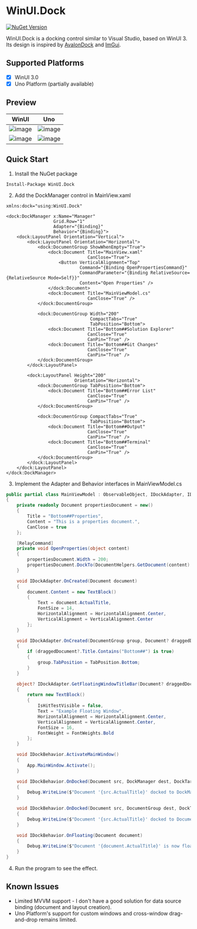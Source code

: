 ﻿# WinUI.Dock

[![NuGet Version](https://img.shields.io/nuget/v/WinUI.Dock)](https://nuget.org/packages/WinUI.Dock)

WinUI.Dock is a docking control similar to Visual Studio, based on WinUI 3. Its design is inspired by [AvalonDock](https://github.com/Dirkster99/AvalonDock) and [ImGui](https://github.com/ocornut/imgui).

## Supported Platforms
- [x] WinUI 3.0
- [x] Uno Platform (partially available)

## Preview
| WinUI | Uno |
| ----- | --- |
| ![image](https://raw.githubusercontent.com/qian-o/WinUI.Dock/master/Screenshots/W1.png) | ![image](https://raw.githubusercontent.com/qian-o/WinUI.Dock/master/Screenshots/U1.png) |
| ![image](https://raw.githubusercontent.com/qian-o/WinUI.Dock/master/Screenshots/W2.png) | ![image](https://raw.githubusercontent.com/qian-o/WinUI.Dock/master/Screenshots/U2.png) |

## Quick Start
1. Install the NuGet package
```nuget
Install-Package WinUI.Dock
```

2. Add the DockManager control in MainView.xaml
```xaml
xmlns:dock="using:WinUI.Dock"

<dock:DockManager x:Name="Manager"
                  Grid.Row="1"
                  Adapter="{Binding}"
                  Behavior="{Binding}">
    <dock:LayoutPanel Orientation="Vertical">
        <dock:LayoutPanel Orientation="Horizontal">
            <dock:DocumentGroup ShowWhenEmpty="True">
                <dock:Document Title="MainView.xaml"
                               CanClose="True">
                    <Button VerticalAlignment="Top"
                            Command="{Binding OpenPropertiesCommand}"
                            CommandParameter="{Binding RelativeSource={RelativeSource Mode=Self}}"
                            Content="Open Properties" />
                </dock:Document>
                <dock:Document Title="MainViewModel.cs"
                               CanClose="True" />
            </dock:DocumentGroup>

            <dock:DocumentGroup Width="200"
                                CompactTabs="True"
                                TabPosition="Bottom">
                <dock:Document Title="Bottom##Solution Explorer"
                               CanClose="True"
                               CanPin="True" />
                <dock:Document Title="Bottom##Git Changes"
                               CanClose="True"
                               CanPin="True" />
            </dock:DocumentGroup>
        </dock:LayoutPanel>

        <dock:LayoutPanel Height="200"
                          Orientation="Horizontal">
            <dock:DocumentGroup TabPosition="Bottom">
                <dock:Document Title="Bottom##Error List"
                               CanClose="True"
                               CanPin="True" />
            </dock:DocumentGroup>

            <dock:DocumentGroup CompactTabs="True"
                                TabPosition="Bottom">
                <dock:Document Title="Bottom##Output"
                               CanClose="True"
                               CanPin="True" />
                <dock:Document Title="Bottom##Terminal"
                               CanClose="True"
                               CanPin="True" />
            </dock:DocumentGroup>
        </dock:LayoutPanel>
    </dock:LayoutPanel>
</dock:DockManager>
```

3. Implement the Adapter and Behavior interfaces in MainViewModel.cs
```csharp
public partial class MainViewModel : ObservableObject, IDockAdapter, IDockBehavior
{
    private readonly Document propertiesDocument = new()
    {
        Title = "Bottom##Properties",
        Content = "This is a properties document.",
        CanClose = true
    };

    [RelayCommand]
    private void OpenProperties(object content)
    {
        propertiesDocument.Width = 200;
        propertiesDocument.DockTo(DocumentHelpers.GetDocument(content)!, DockTarget.SplitRight);
    }

    void IDockAdapter.OnCreated(Document document)
    {
        document.Content = new TextBlock()
        {
            Text = document.ActualTitle,
            FontSize = 14,
            HorizontalAlignment = HorizontalAlignment.Center,
            VerticalAlignment = VerticalAlignment.Center
        };
    }

    void IDockAdapter.OnCreated(DocumentGroup group, Document? draggedDocument)
    {
        if (draggedDocument?.Title.Contains("Bottom##") is true)
        {
            group.TabPosition = TabPosition.Bottom;
        }
    }

    object? IDockAdapter.GetFloatingWindowTitleBar(Document? draggedDocument)
    {
        return new TextBlock()
        {
            IsHitTestVisible = false,
            Text = "Example Floating Window",
            HorizontalAlignment = HorizontalAlignment.Center,
            VerticalAlignment = VerticalAlignment.Center,
            FontSize = 16,
            FontWeight = FontWeights.Bold
        };
    }

    void IDockBehavior.ActivateMainWindow()
    {
        App.MainWindow.Activate();
    }

    void IDockBehavior.OnDocked(Document src, DockManager dest, DockTarget target)
    {
        Debug.WriteLine($"Document '{src.ActualTitle}' docked to DockManager at target '{target}'.");
    }

    void IDockBehavior.OnDocked(Document src, DocumentGroup dest, DockTarget target)
    {
        Debug.WriteLine($"Document '{src.ActualTitle}' docked to DocumentGroup at target '{target}'.");
    }

    void IDockBehavior.OnFloating(Document document)
    {
        Debug.WriteLine($"Document '{document.ActualTitle}' is now floating.");
    }
}
```

4. Run the program to see the effect.

## Known Issues
- Limited MVVM support - I don't have a good solution for data source binding (document and layout creation).
- Uno Platform's support for custom windows and cross-window drag-and-drop remains limited.